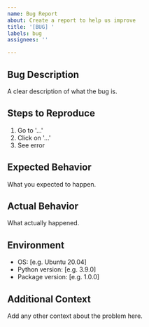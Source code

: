 ```yaml
---
name: Bug Report
about: Create a report to help us improve
title: '[BUG] '
labels: bug
assignees: ''

---
```


## Bug Description
A clear description of what the bug is.

## Steps to Reproduce
1. Go to '...'
2. Click on '...'
3. See error

## Expected Behavior
What you expected to happen.

## Actual Behavior
What actually happened.

## Environment
- OS: [e.g. Ubuntu 20.04]
- Python version: [e.g. 3.9.0]
- Package version: [e.g. 1.0.0]

## Additional Context
Add any other context about the problem here.